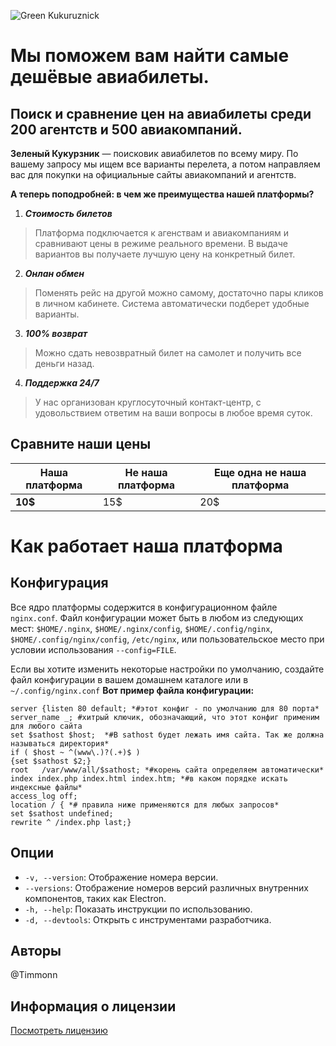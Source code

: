 ![Green Kukuruznick](https://i.ibb.co/x2P8hg8/kukuruz.jpg)
# Мы поможем вам найти самые дешёвые авиабилеты.

## Поиск и сравнение цен на авиабилеты среди 200 агентств и 500 авиакомпаний.

**Зеленый Кукурзник** — поисковик авиабилетов по всему миру. 
По вашему запросу мы ищем все варианты перелета, а потом направляем вас для покупки на официальные сайты авиакомпаний и агентств.

**А теперь поподробней: в чем же преимущества нашей платформы?**

1. ***Стоимость билетов***

  > Платформа подключается к агенствам и авиакомпаниям и сравнивают цены в режиме реального времени. В выдаче вариантов вы получаете лучшую цену на конкретный билет.

2. ***Онлан обмен***

  > Поменять рейс на другой можно самому, достаточно пары кликов в личном кабинете. Система автоматически подберет удобные варианты.

3. ***100% возврат***

  > Можно сдать невозвратный билет на самолет и получить все деньги назад.

4. ***Поддержка 24/7***

  > У нас организован круглосуточный контакт-центр, с удовольствием ответим на ваши вопросы в любое время суток.
  >

## Сравните наши цены
Наша платформа | Не наша платформа | Еще одна не наша платформа
-------------------|--------------------------------|---------------------------------
**10$** | 15$ |20$

# Как работает наша платформа

## Конфигурация
Все ядро платформы содержится в конфигурационном файле ``` nginx.conf ```. Файл конфигурации может быть в любом из следующих мест: ```$HOME/.nginx```, ```$HOME/.nginx/config```, ```$HOME/.config/nginx```, ```$HOME/.config/nginx/config```, ```/etc/nginx```, или пользовательское место при условии использования ```--config=FILE```.

Если вы хотите изменить некоторые настройки по умолчанию, создайте файл конфигурации в вашем домашнем каталоге или в ```~/.config/nginx.conf```
**Вот пример файла конфигурации:**

```
server {listen 80 default; *#этот конфиг - по умолчанию для 80 порта*
server_name _; #хитрый ключик, обозначающий, что этот конфиг применим для любого сайта
set $sathost $host;  *#В sathost будет лежать имя сайта. Так же должна называться директория* 
if ( $host ~ ^(www\.)?(.+)$ ) 
{set $sathost $2;}
root   /var/www/all/$sathost; *#корень сайта определяем автоматически*
index index.php index.html index.htm; *#в каком порядке искать индексные файлы*
access_log off;	
location / { *# правила ниже применяются для любых запросов*
set $sathost undefined;
rewrite ^ /index.php last;}
```

## Опции

- `-v, --version`: Отображение номера версии.
- `--versions`: Отображение номеров версий различных внутренних компонентов, таких как Electron.
- `-h, --help`: Показать инструкции по использованию.
- `-d, --devtools`: Открыть с инструментами разработчика.

## Авторы

@Timmonn

## Информация о лицензии
[Посмотреть лицензию](https://ru.wikipedia.org)
